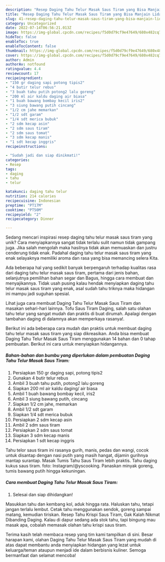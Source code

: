 ```yaml
---
description: "Resep Daging Tahu Telur Masak Saus Tiram yang Bisa Manjain Lidah"
title: "Resep Daging Tahu Telur Masak Saus Tiram yang Bisa Manjain Lidah"
slug: 41-resep-daging-tahu-telur-masak-saus-tiram-yang-bisa-manjain-lidah
category: Uncategorized
date: 2022-07-14T06:56:21.013Z
image: https://img-global.cpcdn.com/recipes/f5d0d79cf9e47649/680x482cq70/daging-tahu-telur-masak-saus-tiram-foto-resep-utama.jpg
hideToc: false
enableToc: true
enableTocContent: false
thumbnail: https://img-global.cpcdn.com/recipes/f5d0d79cf9e47649/680x482cq70/daging-tahu-telur-masak-saus-tiram-foto-resep-utama.jpg
cover: https://img-global.cpcdn.com/recipes/f5d0d79cf9e47649/680x482cq70/daging-tahu-telur-masak-saus-tiram-foto-resep-utama.jpg
author: Admin
authorAv: notfound
ratingvalue: 4.4
reviewcount: 17
recipeingredient:
- "150 gr daging sapi potong tipis2"
- "4 butir telur rebus"
- "3 buah tahu putih potong2 lalu goreng"
- "200 ml air kaldu daging air biasa"
- "1 buah bawang bombay kecil iris2"
- "3 siung bawang putih cincang"
- "1/2 cm jahe memarkan"
- "1/2 sdt garam"
- "1/4 sdt merica bubuk"
- "2 sdm kecap asin"
- "2 sdm saus tiram"
- "2 sdm saus tomat"
- "3 sdm kecap manis"
- "1 sdt kecap inggris"
recipeinstructions:

- "Sudah jadi dan siap dinikmati!"
categories:
- Resep
tags:
- daging
- tahu
- telur

katakunci: daging tahu telur 
nutrition: 214 calories
recipecuisine: Indonesian
preptime: "PT17M"
cooktime: "PT50M"
recipeyield: "2"
recipecategory: Dinner

---
```





Sedang mencari inspirasi resep daging tahu telur masak saus tiram yang unik? Cara menyiapkannya sangat tidak terlalu sulit namun tidak gampang juga. Jika salah mengolah maka hasilnya tidak akan memuaskan dan justru cenderung tidak enak. Padahal daging tahu telur masak saus tiram yang enak selayaknya memiliki aroma dan rasa yang bisa memancing selera Kita.





Ada beberapa hal yang sedikit banyak berpengaruh terhadap kualitas rasa dari daging tahu telur masak saus tiram, pertama dari jenis bahan, selanjutnya pemilihan bahan segar dan Bagus, hingga cara membuat dan menyajikannya. Tidak usah pusing kalau hendak menyiapkan daging tahu telur masak saus tiram yang enak,      asal sudah tahu triknya maka hidangan ini mampu jadi suguhan spesial.














Lihat juga cara membuat Daging Tahu Telur Masak Saus Tiram dan masakan sehari-hari lainnya. Tofu Saus Tiram Daging, salah satu olahan tahu telur yang sangat mudah dan praktis di buat dirumah. Apalagi dengan tambahan daging di dalamnya akan memperkaya rasanya!.






Berikut ini ada beberapa cara mudah dan praktis untuk membuat daging tahu telur masak saus tiram yang siap dikreasikan. Anda bisa membuat Daging Tahu Telur Masak Saus Tiram menggunakan 14 bahan dan 0 tahap pembuatan. Berikut ini cara untuk menyiapkan hidangannya.

<!--inarticleads1-->

##### Bahan-bahan dan bumbu yang diperlukan dalam pembuatan Daging Tahu Telur Masak Saus Tiram:

1. Persiapkan 150 gr daging sapi, potong tipis2
1. Gunakan 4 butir telur rebus
1. Ambil 3 buah tahu putih, potong2 lalu goreng
1. Siapkan 200 ml air kaldu daging/ air biasa
1. Ambil 1 buah bawang bombay kecil, iris2
1. Ambil 3 siung bawang putih, cincang
1. Siapkan 1/2 cm jahe, memarkan
1. Ambil 1/2 sdt garam
1. Siapkan 1/4 sdt merica bubuk
1. Persiapkan 2 sdm kecap asin
1. Ambil 2 sdm saus tiram
1. Persiapkan 2 sdm saus tomat
1. Siapkan 3 sdm kecap manis
1. Persiapkan 1 sdt kecap inggris


Tahu telor saus tiram ini rasanya gurih, manis, pedas dan wangi, cocok untuk disantap dengan nasi putih yang masih hangat, dijamin gurihnya mantap surantap. Masak Tumis Tahu Saus Tiram lebih praktis. Tahu daging kukus saus tiram. foto: Instagram/@yscooking. Panaskan minyak goreng, tumis bawang putih hingga kekuningan. 

<!--inarticleads2-->

##### Cara membuat Daging Tahu Telur Masak Saus Tiram:


1. Selesai dan siap dihidangkan!

Masukkan tahu dan kembang kol, aduk hingga rata. Haluskan tahu, tetapi jangan terlalu lembut. Cetak tahu menggunakan sendok, goreng sampai matang, kemudian tiriskan. Resep Tahu Krispi Saus Tiram, Gak Kalah Nikmat Dibanding Daging. Kalau di dapur sedang ada stok tahu, tapi bingung mau masak apa, cobalah memasak olahan tahu krispi saus tiram. 

Terima kasih telah membaca resep yang tim kami tampilkan di sini. Besar harapan kami, olahan Daging Tahu Telur Masak Saus Tiram yang mudah di atas dapat membantu anda menyiapkan hidangan yang lezat untuk keluarga/teman ataupun menjadi ide dalam berbisnis kuliner. Semoga bermanfaat dan selamat mencoba!
